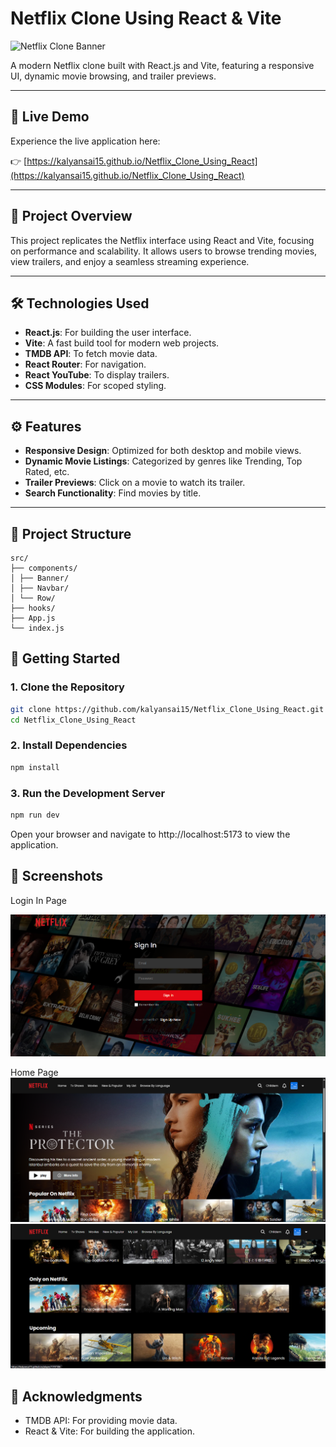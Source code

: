 # Netflix Clone Using React & Vite

![Netflix Clone Banner](https://your-image-link.com/banner.png)

A modern Netflix clone built with React.js and Vite, featuring a responsive UI, dynamic movie browsing, and trailer previews.

---

## 🚀 Live Demo

Experience the live application here:

👉 [https://kalyansai15.github.io/Netflix_Clone_Using_React](https://kalyansai15.github.io/Netflix_Clone_Using_React)

---

## 📌 Project Overview

This project replicates the Netflix interface using React and Vite, focusing on performance and scalability. It allows users to browse trending movies, view trailers, and enjoy a seamless streaming experience.

---

## 🛠️ Technologies Used

- **React.js**: For building the user interface.
- **Vite**: A fast build tool for modern web projects.
- **TMDB API**: To fetch movie data.
- **React Router**: For navigation.
- **React YouTube**: To display trailers.
- **CSS Modules**: For scoped styling.

---

## ⚙️ Features

- **Responsive Design**: Optimized for both desktop and mobile views.
- **Dynamic Movie Listings**: Categorized by genres like Trending, Top Rated, etc.
- **Trailer Previews**: Click on a movie to watch its trailer.
- **Search Functionality**: Find movies by title.

---

## 📂 Project Structure

```plaintext
src/
├── components/
│ ├── Banner/
│ ├── Navbar/
│ └── Row/
├── hooks/
├── App.js
└── index.js
```

## 🧪 Getting Started

### 1. Clone the Repository

```bash
git clone https://github.com/kalyansai15/Netflix_Clone_Using_React.git
cd Netflix_Clone_Using_React
```
### 2. Install Dependencies

```bash
npm install
```
### 3. Run the Development Server

```bash
npm run dev
```
Open your browser and navigate to http://localhost:5173 to view the application.

## 📸 Screenshots

Login In Page

![image](/Screenshots/image.png)

Home Page
![image](/Screenshots/image2.png)
![image](/Screenshots/image3.png)

## 📢 Acknowledgments

- TMDB API: For providing movie data.
- React & Vite: For building the application.
